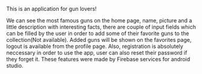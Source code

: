 This is an application for gun lovers! 

We can see the most famous guns on the home page, name, picture and a little description with interesting facts, there are couple of input fields which can be filled by the user in order to add some of their favorite guns to the collection(Not available). Added guns will be shown on the favorites page, logout is available from the profile page. Also, registration is absolutely neccessary in order to use the app, user can also reset their password if they forget it. These features were made by Firebase services for android studio.
